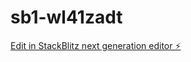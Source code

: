 # sb1-wl41zadt

[Edit in StackBlitz next generation editor ⚡️](https://stackblitz.com/~/github.com/19BCE0590-Niranjan/sb1-wl41zadt)